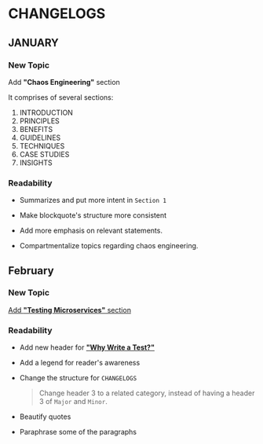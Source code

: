 # CHANGELOGS

## JANUARY

### New Topic
Add **"Chaos Engineering"** section 

It comprises of several sections:
1. INTRODUCTION
2. PRINCIPLES
3. BENEFITS
4. GUIDELINES
6. TECHNIQUES
7. CASE STUDIES
8. INSIGHTS

### Readability
- Summarizes and put more intent in `Section 1`

- Make blockquote's structure more consistent

- Add more emphasis on relevant statements.

- Compartmentalize topics regarding chaos engineering.

## February

### New Topic
[Add **"Testing Microservices"** section](https://github.com/ralphcasipe1/just-do-the-testing/tree/develop/testing-microservices)

### Readability
- Add new header for [**"Why Write a Test?"**](https://github.com/ralphcasipe1/just-do-the-testing#why-write-a-test)
- Add a legend for reader's awareness

- Change the structure for `CHANGELOGS`

    >  Change header 3 to a related category, instead of having a header 3 of `Major` and `Minor`.

- Beautify quotes

- Paraphrase some of the paragraphs